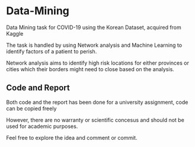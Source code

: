 # Data-Mining
Data Mining task for COVID-19 using the Korean Dataset, acquired from Kaggle

The task is handled by using Network analysis and Machine Learning to identify factors of a patient to perish.

Network analysis aims to identify high risk locations for either provinces or cities which their borders might need to close based on the analysis.


## Code and Report

Both code and the report has been done for a university assignment, code can be copied freely 

However, there are no warranty or scientific concesus and should not be used for academic purposes.

Feel free to explore the idea and comment or commit.
